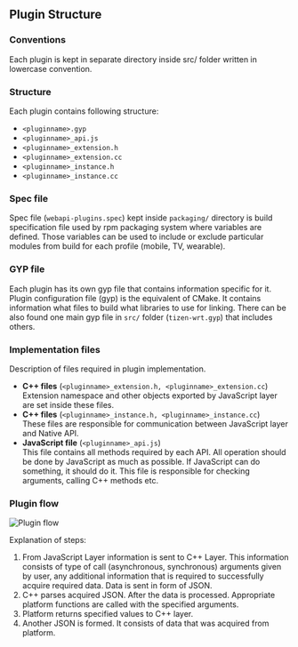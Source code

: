 ## Plugin Structure

### Conventions

Each plugin is kept in separate directory inside src/ folder written in lowercase convention.

### Structure

Each plugin contains following structure:
* ```<pluginname>.gyp```
* ```<pluginname>_api.js```
* ```<pluginname>_extension.h```
* ```<pluginname>_extension.cc```
* ```<pluginname>_instance.h```
* ```<pluginname>_instance.cc```

### Spec file

Spec file (```webapi-plugins.spec```) kept inside ```packaging/``` directory
is build specification file used by rpm packaging system where variables are defined.
Those variables can be used to include or exclude particular modules from
build for each profile (mobile, TV, wearable).

### GYP file

Each plugin has its own gyp file that contains information specific for it.
Plugin configuration file (gyp) is the equivalent of CMake.
It contains information what files to build what libraries to use for linking.
There can be also found one main gyp file in ```src/``` folder (```tizen-wrt.gyp```)
that includes others.

### Implementation files

Description of files required in plugin implementation.
* **C++ files** (```<pluginname>_extension.h, <pluginname>_extension.cc```)<br>
  Extension namespace and other objects exported by JavaScript layer are set inside these files.
* **C++ files** (```<pluginname>_instance.h, <pluginname>_instance.cc```)<br>
  These files are responsible for communication between JavaScript layer and Native API.
* **JavaScript file** (```<pluginname>_api.js```)<br>
  This file contains all methods required by each API.
  All operation should be done by JavaScript as much as possible.
  If JavaScript can do something, it should do it.
  This file is responsible for checking arguments, calling C++ methods etc.

### Plugin flow

![Plugin flow](images/plugin_flow.png)

Explanation of steps:
1. From JavaScript Layer information is sent to C++ Layer.
   This information consists of type of call (asynchronous, synchronous)
   arguments given by user, any additional information that is required to
   successfully acquire required data. Data is sent in form of JSON.
2. C++ parses acquired JSON. After the data is processed. Appropriate platform
   functions are called with the specified arguments.
3. Platform returns specified values to C++ layer.
4. Another JSON is formed. It consists of data that was acquired from platform.
